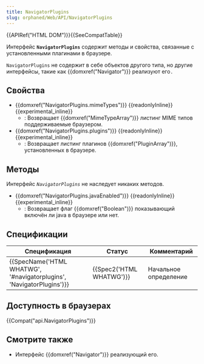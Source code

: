 ```yaml
---
title: NavigatorPlugins
slug: orphaned/Web/API/NavigatorPlugins
---
```


{{APIRef("HTML DOM")}}{{SeeCompatTable}}

Интерфейс **`NavigatorPlugins`** содержит методы и свойства, связанные с установленными плагинами в браузере.

`NavigatorPlugins` не содержит в себе объектов другого типа, но другие интерфейсы, такие как {{domxref("Navigator")}} реализуют его`.`

## Свойства

- {{domxref("NavigatorPlugins.mimeTypes")}} {{readonlyInline}}{{experimental_inline}}
  - : Возвращает {{domxref("MimeTypeArray")}} листинг MIME типов поддерживаемые браузером.
- {{domxref("NavigatorPlugins.plugins")}} {{readonlyInline}}{{experimental_inline}}
  - : Возвращает листинг плагинов {{domxref("PluginArray")}}, установленных в браузере.

## Методы

Интерфейс _`NavigatorPlugins`_ не наследует никаких методов.

- {{domxref("NavigatorPlugins.javaEnabled")}} {{readonlyInline}}{{experimental_inline}}
  - : Возвращает флаг {{domxref("Boolean")}} показывающий включён ли java в браузере или нет.

## Спецификации

| Спецификация                                                                                 | Статус                           | Комментарий           |
| -------------------------------------------------------------------------------------------- | -------------------------------- | --------------------- |
| {{SpecName('HTML WHATWG', '#navigatorplugins', 'NavigatorPlugins')}} | {{Spec2('HTML WHATWG')}} | Начальное определение |

## Доступность в браузерах

{{Compat("api.NavigatorPlugins")}}

## Смотрите также

- Интерфейс {{domxref("Navigator")}} реализующий его.

